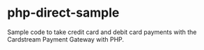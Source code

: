 php-direct-sample
=================

Sample code to take credit card and debit card payments with the Cardstream Payment Gateway with PHP.
